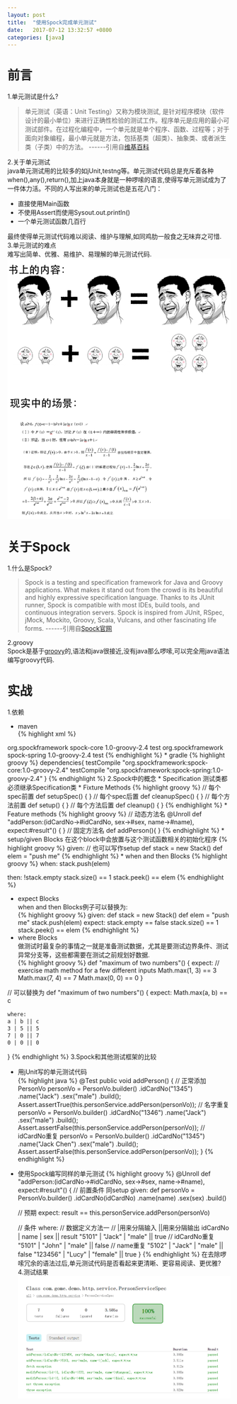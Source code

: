 ```yaml
---
layout: post
title:  "使用Spock完成单元测试"
date:   2017-07-12 13:32:57 +0800
categories: [java]
---
```

# 前言
1.单元测试是什么?   
> 单元测试（英语：Unit Testing）又称为模块测试, 是针对程序模块（软件设计的最小单位）来进行正确性检验的测试工作。程序单元是应用的最小可测试部件。在过程化编程中，一个单元就是单个程序、函数、过程等；对于面向对象编程，最小单元就是方法，包括基类（超类）、抽象类、或者派生类（子类）中的方法。   ------引用自[维基百科](https://zh.wikipedia.org/wiki/%E5%8D%95%E5%85%83%E6%B5%8B%E8%AF%95)  

2.关于单元测试   
java单元测试用的比较多的如jUnit,testng等。单元测试代码总是充斥着各种when(),any(),return(),加上java本身就是一种啰嗦的语言,使得写单元测试成为了一件体力活。不同的人写出来的单元测试也是五花八门：      

* 直接使用Main函数   
* 不使用Assert而使用Sysout.out.println()   
* 一个单元测试函数几百行   

最终使得单元测试代码难以阅读、维护与理解,如同鸡肋一般食之无味弃之可惜.   
3.单元测试的难点      
难写出简单、优雅、易维护、易理解的单元测试代码.   
![实际单元测试](/images/2017-07-12/unit_test.png)  

# 关于Spock
1.什么是Spock?   
> Spock is a testing and specification framework for Java and Groovy applications. What makes it stand out from the crowd is its beautiful and highly expressive specification language. Thanks to its JUnit runner, Spock is compatible with most IDEs, build tools, and continuous integration servers. Spock is inspired from JUnit, RSpec, jMock, Mockito, Groovy, Scala, Vulcans, and other fascinating life forms. ------引用自[Spock官网](http://spockframework.org/)  
  
2.groovy   
Spock是基于[groovy](http://www.groovy-lang.org/)的,语法和java很接近,没有java那么啰嗦,可以完全用java语法编写groovy代码.   

# 实战
1.依赖   
* maven   
{% highlight xml %}
<dependency>
    <groupId>org.spockframework</groupId>
    <artifactId>spock-core</artifactId>
    <version>1.0-groovy-2.4</version>
    <scope>test</scope>
</dependency>
<!-- if use spring -->
<dependency>
    <groupId>org.spockframework</groupId>
    <artifactId>spock-spring</artifactId>
    <version>1.0-groovy-2.4</version>
    <scope>test</scope>
</dependency>
{% endhighlight %}
* gradle   
{% highlight groovy %}  
dependencies{
    testCompile "org.spockframework:spock-core:1.0-groovy-2.4"
    testCompile "org.spockframework:spock-spring:1.0-groovy-2.4"
}
{% endhighlight %}
2.Spock中的概念
* Specification   
测试类都必须继承Specification类   
* Fixture Methods   
{% highlight groovy %}
// 每个spec前置
def setupSpec() {
}
// 每个spec后置
def cleanupSpec() {
}
// 每个方法前置
def setup() {
}
// 每个方法后置
def cleanup() {
}
{% endhighlight %}
* Feature methods
{% highlight groovy %}
// 动态方法名
@Unroll
def "addPerson:(idCardNo->#idCardNo, sex->#sex, name->#name), expect:#result"() {
}
// 固定方法名
def addPerson(){
}
{% endhighlight %}
* setup/given Blocks   
在这个block中会放置与这个测试函数相关的初始化程序   
{% highlight groovy %}
given: // 也可以写作setup 
def stack = new Stack()
def elem = "push me"
{% endhighlight %}
* when and then Blocks   
{% highlight groovy %}
when:
stack.push(elem)  

then:
!stack.empty
stack.size() == 1
stack.peek() == elem
{% endhighlight %}
* expect Blocks   
when and then Blocks例子可以替换为:   
{% highlight groovy %}
given:
def stack = new Stack()
def elem = "push me"
stack.push(elem)
expect:
stack.empty == false
stack.size() == 1
stack.peek() == elem
{% endhighlight %}
* where Blocks   
做测试时最复杂的事情之一就是准备测试数据，尤其是要测试边界条件、测试异常分支等，这些都需要在测试之前规划好数据.   
{% highlight groovy %}
def "maximum of two numbers"() {
    expect:
    // exercise math method for a few different inputs
    Math.max(1, 3) == 3
    Math.max(7, 4) == 7
    Math.max(0, 0) == 0
}

// 可以替换为
def "maximum of two numbers"() {
    expect:
    Math.max(a, b) == c

    where:
    a | b || c
    3 | 5 || 5
    7 | 0 || 7
    0 | 0 || 0
}
{% endhighlight %}
3.Spock和其他测试框架的比较   
* 用jUnit写的单元测试代码   
{% highlight java %}
@Test
public void addPerson() {
    // 正常添加
    PersonVo personVo = PersonVo.builder()
        .idCardNo("1345")
        .name("Jack")
        .sex("male")
        .build();
    Assert.assertTrue(this.personService.addPerson(personVo));
    // 名字重复
    personVo = PersonVo.builder()
        .idCardNo("1346")
        .name("Jack")
        .sex("male")
        .build();
    Assert.assertFalse(this.personService.addPerson(personVo));
    // idCardNo重复
    personVo = PersonVo.builder()
        .idCardNo("1345")
        .name("Jack Chen")
        .sex("male")
        .build();
    Assert.assertFalse(this.personService.addPerson(personVo));
}
{% endhighlight %}
* 使用Spock编写同样的单元测试
{% highlight groovy %}
@Unroll
def "addPerson:(idCardNo->#idCardNo, sex->#sex, name->#name), expect:#result"() {
    // 前置条件 同setup
    given:
    def personVo = PersonVo.builder()
        .idCardNo(idCardNo)
        .name(name)
        .sex(sex)
        .build()

    // 预期
    expect:
    result == this.personService.addPerson(personVo)

    // 条件
    where:
    // 数据定义方法一
    // |用来分隔输入 ||用来分隔输出
    idCardNo | name   | sex      || result
    "5101"   | "Jack" | "male"   || true
    // idCardNo重复
    "5101"   | "John" | "male"   || false
    // name重复
    "5102"   | "Jack" | "male"   || false
    "123456" | "Lucy" | "female" || true
}
{% endhighlight %}
在去除啰嗦冗余的语法过后,单元测试代码是否看起来更清晰、更容易阅读、更优雅?   
4.测试结果   
![测试结果](/images/2017-07-12/test_result.png)  